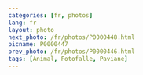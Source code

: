 ```yaml
---
categories: [fr, photos]
lang: fr
layout: photo
next_photo: /fr/photos/P0000448.html
picname: P0000447
prev_photo: /fr/photos/P0000446.html
tags: [Animal, Fotofalle, Paviane]
---
```

